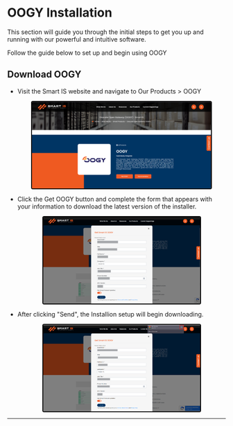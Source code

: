 #  OOGY Installation
This section will guide you through the initial steps to get you up and running with our powerful and intuitive software.

Follow the guide below to set up and begin using OOGY 


## Download OOGY
- Visit the Smart IS website and navigate to Our Products > OOGY

    <div style="text-align: left;">
     <img src="../assets/downloadoogy/01-Get-OOGY.png"
       alt="java 1"
       style="height: 200px; margin: auto; display: block; cursor: zoom-in;
              border: 2px solid #000000; border-radius: 4px;"
       onclick="this.style.height='400px'; this.style.cursor='zoom-out';"
       ondblclick="this.style.height='200px'; this.style.cursor='zoom-in';">
     </div>

- Click the Get OOGY button and complete the form that appears with your information to download the latest version of the installer.

    <div style="text-align: left;">
     <img src="../assets/downloadoogy/02-Get-OOGY.png"
       alt="java 1"
       style="height: 200px; margin: auto; display: block; cursor: zoom-in;
              border: 2px solid #000000; border-radius: 4px;"
       onclick="this.style.height='400px'; this.style.cursor='zoom-out';"
       ondblclick="this.style.height='200px'; this.style.cursor='zoom-in';">
     </div>

- After clicking "Send", the Installion setup will begin downloading.

    <div style="text-align: left;">
     <img src="../assets/downloadoogy/03-Get-OOGY.png"
       alt="java 1"
       style="height: 200px; margin: auto; display: block; cursor: zoom-in;
              border: 2px solid #000000; border-radius: 4px;"
       onclick="this.style.height='400px'; this.style.cursor='zoom-out';"
       ondblclick="this.style.height='200px'; this.style.cursor='zoom-in';">
     </div>


---
<br>